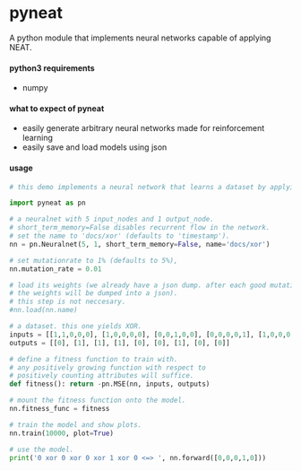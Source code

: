 # pyneat

A python module that implements neural networks capable of applying NEAT.

#### python3 requirements
- numpy

#### what to expect of pyneat
- easily generate arbitrary neural networks made for reinforcement learning
- easily save and load models using json

#### usage
```python
# this demo implements a neural network that learns a dataset by applying NEAT.

import pyneat as pn

# a neuralnet with 5 input_nodes and 1 output_node.
# short_term_memory=False disables recurrent flow in the network.
# set the name to 'docs/xor' (defaults to 'timestamp').
nn = pn.Neuralnet(5, 1, short_term_memory=False, name='docs/xor')

# set mutationrate to 1% (defaults to 5%),
nn.mutation_rate = 0.01

# load its weights (we already have a json dump. after each good mutation,
# the weights will be dumped into a json).
# this step is not neccesary.
#nn.load(nn.name)

# a dataset. this one yields XOR.
inputs = [[1,1,0,0,0], [1,0,0,0,0], [0,0,1,0,0], [0,0,0,0,1], [1,0,0,0,1], [0,0,0,1,1], [0,1,0,0,0], [1,1,1,1,1], [1,0,0,1,0]]
outputs = [[0], [1], [1], [1], [0], [0], [1], [0], [0]]

# define a fitness function to train with.
# any positively growing function with respect to
# positively counting attributes will suffice.
def fitness(): return -pn.MSE(nn, inputs, outputs)

# mount the fitness function onto the model.
nn.fitness_func = fitness

# train the model and show plots.
nn.train(10000, plot=True)

# use the model.
print('0 xor 0 xor 0 xor 1 xor 0 <=> ', nn.forward([0,0,0,1,0]))
```